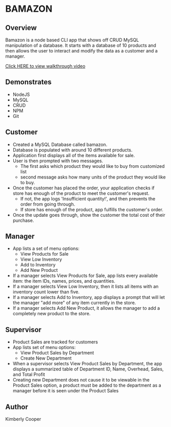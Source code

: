 # BAMAZON

## Overview
Bamazon is a node based CLI app that shows off CRUD MySQL manipulation of a database.  It starts with a database of 10 products and then allows the user to interact and modify the data as a customer and a manager.

[Click HERE to view walkthrough video](https://drive.google.com/file/d/1N0MEfwRjpjb3NhA4ndGdQubkADJIN6_k/view)


## Demonstrates
* NodeJS
* MySQL
* CRUD
* NPM
* Git


## Customer
* Created a MySQL Database called bamazon.
* Database is populated with around 10 different products. 
* Application first displays all of the items available for sale. 
* User is then prompted with two messages.
  * The first asks which product they would like to buy from customized list
  * second message asks how many units of the product they would like to buy.
* Once the customer has placed the order, your application checks if store has enough of the product to meet the customer's request.
  * If not, the app logs 'Insufficient quantity!', and then prevents the order from going through.
  * If store has enough of the product, app fulfills the customer's order.
* Once the update goes through, show the customer the total cost of their purchase.


## Manager
* App lists a set of menu options:
  * View Products for Sale
  * View Low Inventory
  * Add to Inventory
  * Add New Product
* If a manager selects View Products for Sale, app lists every available item: the item IDs, names, prices, and quantities.
* If a manager selects View Low Inventory, then it lists all items with an inventory count lower than five.
* If a manager selects Add to Inventory, app displays a prompt that will let the manager "add more" of any item currently in the store.
* If a manager selects Add New Product, it allows the manager to add a completely new product to the store.


## Supervisor
* Product Sales are tracked for customers
* App lists set of menu options:
  * View Product Sales by Department
  * Create New Department
* When a supervisor selects View Product Sales by Department, the app displays a summarized table of Department ID, Name, Overhead, Sales, and Total Profit
* Creating new Department does not cause it to be viewable in the Product Sales option, a product must be added to the department as a manager before it is seen under the Product Sales


## Author
Kimberly Cooper


